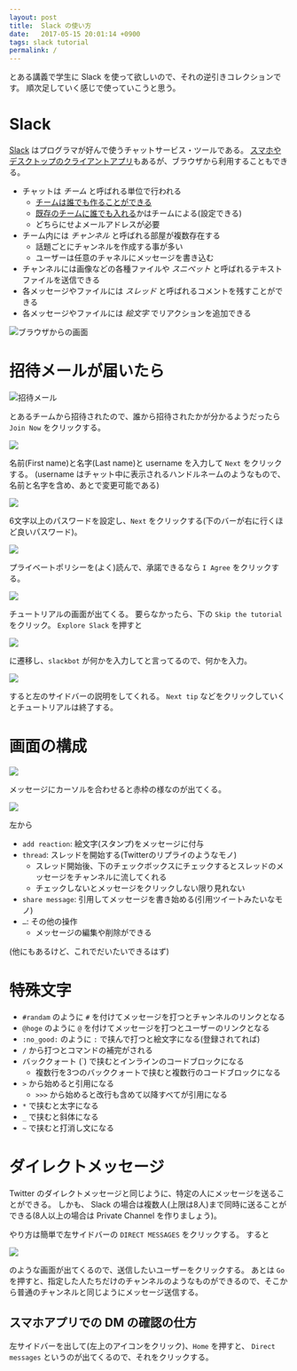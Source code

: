 ```yaml
---
layout: post
title:  Slack の使い方
date:   2017-05-15 20:01:14 +0900
tags: slack tutorial
permalink: /
---
```


とある講義で学生に Slack を使って欲しいので、それの逆引きコレクションです。
順次足していく感じで使っていこうと思う。

# Slack

[Slack](https://slack.com/) はプログラマが好んで使うチャットサービス・ツールである。
[スマホやデスクトップのクライアントアプリ](https://slack.com/downloads)もあるが、ブラウザから利用することもできる。

- チャットは *チーム* と呼ばれる単位で行われる
    - [チームは誰でも作ることができる](https://slack.com/create)
    - [既存のチームに誰でも入れる](https://slack.com/signin)かはチームによる(設定できる)
    - どちらにせよメールアドレスが必要
- チーム内には *チャンネル* と呼ばれる部屋が複数存在する
    - 話題ごとにチャンネルを作成する事が多い
    - ユーザーは任意のチャネルにメッセージを書き込む
- チャンネルには画像などの各種ファイルや *スニペット* と呼ばれるテキストファイルを送信できる
- 各メッセージやファイルには *スレッド* と呼ばれるコメントを残すことができる
- 各メッセージやファイルには *絵文字* でリアクションを追加できる

![ブラウザからの画面]({{site.baseurl}}/assets/images/tutorial-slack/browser.jpg)

# 招待メールが届いたら

![招待メール]({{site.baseurl}}/assets/images/tutorial-slack/invitemail.jpg)

とあるチームから招待されたので、誰から招待されたかが分かるようだったら `Join Now` をクリックする。

![]({{site.baseurl}}/assets/images/tutorial-slack/initsetting1.jpg)

名前(First name)と名字(Last name)と username を入力して `Next` をクリックする。
(username はチャット中に表示されるハンドルネームのようなもので、名前と名字を含め、あとで変更可能である)

![]({{site.baseurl}}/assets/images/tutorial-slack/initsetting1.jpg)

6文字以上のパスワードを設定し、`Next` をクリックする(下のバーが右に行くほど良いパスワード)。

![]({{site.baseurl}}/assets/images/tutorial-slack/initsetting1.jpg)

プライベートポリシーを(よく)読んで、承諾できるなら `I Agree` をクリックする。

![]({{site.baseurl}}/assets/images/tutorial-slack/tutorial.jpg)

チュートリアルの画面が出てくる。
要らなかったら、下の `Skip the tutorial` をクリック。
`Explore Slack` を押すと

![]({{site.baseurl}}/assets/images/tutorial-slack/tutorial1.jpg)

に遷移し、`slackbot` が何かを入力してと言ってるので、何かを入力。

![]({{site.baseurl}}/assets/images/tutorial-slack/tutorial2.jpg)

すると左のサイドバーの説明をしてくれる。
`Next tip` などをクリックしていくとチュートリアルは終了する。

# 画面の構成

![]({{site.baseurl}}/assets/images/tutorial-slack/browser1.jpg)

メッセージにカーソルを合わせると赤枠の様なのが出てくる。

![]({{site.baseurl}}/assets/images/tutorial-slack/message.jpg)

左から

- `add reaction`: 絵文字(スタンプ)をメッセージに付与
- `thread`: スレッドを開始する(Twitterのリプライのようなモノ)
    - スレッド開始後、下のチェックボックスにチェックするとスレッドのメッセージをチャンネルに流してくれる
    - チェックしないとメッセージをクリックしない限り見れない
- `share message`: 引用してメッセージを書き始める(引用ツイートみたいなモノ)
- `…`: その他の操作
    - メッセージの編集や削除ができる

(他にもあるけど、これでだいたいできるはず)

# 特殊文字

- `#randam` のように `#` を付けてメッセージを打つとチャンネルのリンクとなる
- `@hoge` のように `@` を付けてメッセージを打つとユーザーのリンクとなる
- `:no_good:` のように `:` で挟んで打つと絵文字になる(登録されてれば)
- `/` から打つとコマンドの補完がされる
- バッククォート (\`) で挟むとインラインのコードブロックになる
    - 複数行を3つのバッククォートで挟むと複数行のコードブロックになる
- `>` から始めると引用になる
    - `>>>` から始めると改行も含めて以降すべてが引用になる
- `*` で挟むと太字になる
- `_` で挟むと斜体になる
- `~` で挟むと打消し文になる

# ダイレクトメッセージ

Twitter のダイレクトメッセージと同じように、特定の人にメッセージを送ることができる。
しかも、 Slack の場合は複数人(上限は8人)まで同時に送ることができる(8人以上の場合は Private Channel を作りましょう)。

やり方は簡単で左サイドバーの `DIRECT MESSAGES` をクリックする。
すると

![]({{site.baseurl}}/assets/images/tutorial-slack/direct_message.jpg)

のような画面が出てくるので、送信したいユーザーをクリックする。
あとは `Go` を押すと、指定した人たちだけのチャンネルのようなものができるので、そこから普通のチャンネルと同じようにメッセージ送信する。

## スマホアプリでの DM の確認の仕方

左サイドバーを出して(左上のアイコンをクリック)、`Home` を押すと、 `Direct messages` というのが出てくるので、それをクリックする。
